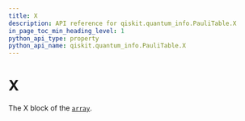 ```yaml
---
title: X
description: API reference for qiskit.quantum_info.PauliTable.X
in_page_toc_min_heading_level: 1
python_api_type: property
python_api_name: qiskit.quantum_info.PauliTable.X
---
```


# X

The X block of the [`array`](qiskit.quantum_info.PauliTable.array "qiskit.quantum_info.PauliTable.array").

